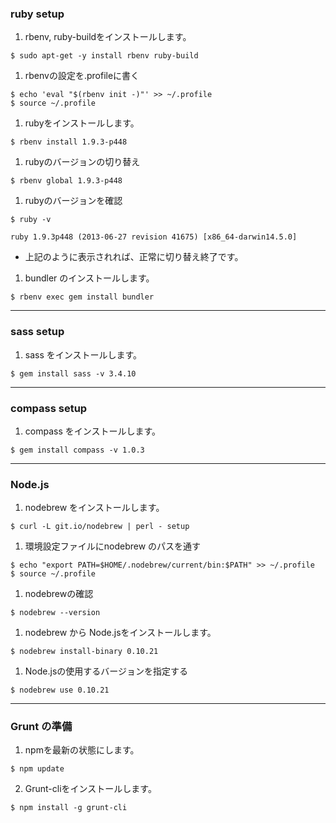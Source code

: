 ### ruby setup
1. rbenv, ruby-buildをインストールします。  
  ```
  $ sudo apt-get -y install rbenv ruby-build
  ```
1. rbenvの設定を.profileに書く  
  ```
  $ echo 'eval "$(rbenv init -)"' >> ~/.profile
  $ source ~/.profile
  ```
1. rubyをインストールします。  
  ```
  $ rbenv install 1.9.3-p448
  ```
1. rubyのバージョンの切り替え  
  ```
  $ rbenv global 1.9.3-p448
  ```
1. rubyのバージョンを確認  
  ```
  $ ruby -v  
  ```
  
  ```
  ruby 1.9.3p448 (2013-06-27 revision 41675) [x86_64-darwin14.5.0]  
  ```
  - 上記のように表示されれば、正常に切り替え終了です。
1. bundler のインストールします。  
  ```
  $ rbenv exec gem install bundler
  ```

----

### sass setup
1. sass をインストールします。  
  ```
  $ gem install sass -v 3.4.10
  ```



----

### compass setup
1. compass をインストールします。  
  ```
  $ gem install compass -v 1.0.3
  ```

----

### Node.js
1. nodebrew をインストールします。  
  ```
  $ curl -L git.io/nodebrew | perl - setup
  ```
1. 環境設定ファイルにnodebrew のパスを通す  
  ```
  $ echo "export PATH=$HOME/.nodebrew/current/bin:$PATH" >> ~/.profile
  $ source ~/.profile
  ```
1. nodebrewの確認  
  ```
  $ nodebrew --version
  ```
1. nodebrew から Node.jsをインストールします。  
  ```
  $ nodebrew install-binary 0.10.21
  ```
1. Node.jsの使用するバージョンを指定する  
  ```
  $ nodebrew use 0.10.21
  ```

----

### Grunt の準備
1. npmを最新の状態にします。  
  ```
  $ npm update
  ```
2.	Grunt-cliをインストールします。   
  ```
  $ npm install -g grunt-cli
  ```  
